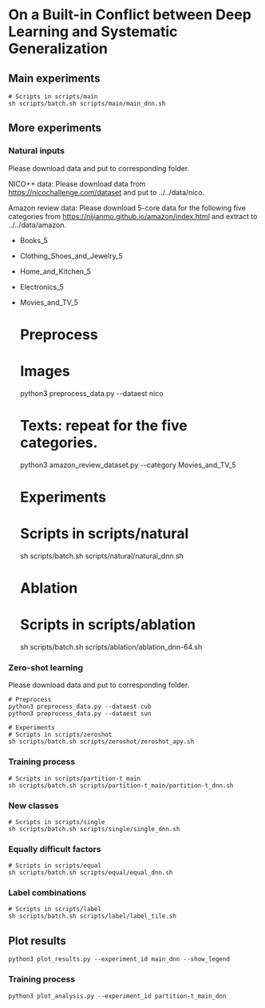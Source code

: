 # On a Built-in Conflict between Deep Learning and Systematic Generalization

## Main experiments

    # Scripts in scripts/main
    sh scripts/batch.sh scripts/main/main_dnn.sh

## More experiments

### Natural inputs
Please download data and put to corresponding folder.

NICO++ data: Please download data from https://nicochallenge.com/dataset and put to ../../data/nico.

Amazon review data:
Please download 5-core data for the following five categories from https://nijianmo.github.io/amazon/index.html and extract to ../../data/amazon.
- Books_5
- Clothing_Shoes_and_Jewelry_5
- Home_and_Kitchen_5
- Electronics_5
- Movies_and_TV_5


    # Preprocess
    # Images
    python3 preprocess_data.py --dataest nico
    # Texts: repeat for the five categories.
    python3 amazon_review_dataset.py --category Movies_and_TV_5

    # Experiments
    # Scripts in scripts/natural
    sh scripts/batch.sh scripts/natural/natural_dnn.sh

    # Ablation
    # Scripts in scripts/ablation
    sh scripts/batch.sh scripts/ablation/ablation_dnn-64.sh

### Zero-shot learning

Please download data and put to corresponding folder.

    # Preprocess
    python3 preprocess_data.py --dataest cub
    python3 preprocess_data.py --dataest sun

    # Experiments
    # Scripts in scripts/zeroshot
    sh scripts/batch.sh scripts/zeroshot/zeroshot_apy.sh

### Training process

    # Scripts in scripts/partition-t_main
    sh scripts/batch.sh scripts/partition-t_main/partition-t_dnn.sh

### New classes

    # Scripts in scripts/single
    sh scripts/batch.sh scripts/single/single_dnn.sh

### Equally difficult factors

    # Scripts in scripts/equal
    sh scripts/batch.sh scripts/equal/equal_dnn.sh

### Label combinations

    # Scripts in scripts/label
    sh scripts/batch.sh scripts/label/label_tile.sh

## Plot results

    python3 plot_results.py --experiment_id main_dnn --show_legend

### Training process

    python3 plot_analysis.py --experiment_id partition-t_main_dnn
